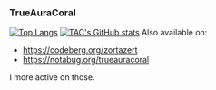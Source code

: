 ### TrueAuraCoral

[![Top Langs](https://github-readme-stats.vercel.app/api/top-langs/?username=trueauracoral&layout=compact)](https://github.com/anuraghazra/github-readme-stats)
[![TAC's GitHub stats](https://github-readme-stats.vercel.app/api?username=trueauracoral)](https://github.com/anuraghazra/github-readme-stats)
Also available on:
- https://codeberg.org/zortazert
- https://notabug.org/trueauracoral

I more active on those.

<!--
**trueauracoral/trueauracoral** is a ✨ _special_ ✨ repository because its `README.md` (this file) appears on your GitHub profile.

Here are some ideas to get you started:

- 🔭 I’m currently working on ...
- 🌱 I’m currently learning ...
- 👯 I’m looking to collaborate on ...
- 🤔 I’m looking for help with ...
- 💬 Ask me about ...
- 📫 How to reach me: ...
- 😄 Pronouns: ...
- ⚡ Fun fact: ...
-->
